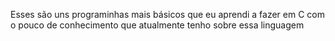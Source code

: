Esses são uns programinhas mais básicos que eu aprendi a fazer em C com o pouco de conhecimento que atualmente tenho sobre essa linguagem
